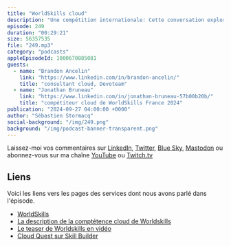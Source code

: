 ```yaml
---
title: "WorldSkills cloud"
description: "Une compétition internationale: Cette conversation explore le concours WorldSkills, en se concentrant particulièrement sur le secteur du cloud. Seb, l'animateur, présente Jonathan Bruneau et Brandon Ancelin, qui partagent leurs expériences et leurs connaissances sur le concours. Ils discutent de l'histoire de WorldSkills, du rôle d'AWS, de la structure du concours et des compétences nécessaires pour réussir. Jonathan partage son parcours personnel, sa préparation et les défis techniques qu'il a rencontrés lors du concours. La conversation met en évidence les opportunités que WorldSkills offre aux jeunes professionnels de l'industrie du cloud et se conclut par un encouragement pour les futurs participants."
episode: 249
duration: "00:29:21"
size: 56357535
file: "249.mp3"
category: "podcasts"
appleEpisodeId: 1000670885081
guests:
  - name: "Brandon Ancelin"
    link: "https://www.linkedin.com/in/brandon-ancelin/"
    title: "consultant cloud, Devoteam"
  - name: "Jonathan Bruneau"
    link: "https://www.linkedin.com/in/jonathan-bruneau-57b00b20b/"
    title: "compétiteur cloud de WorldSkills France 2024"
publication: "2024-09-27 04:00:00 +0000"
author: "Sébastien Stormacq"
social-background: "/img/249.png"
background: "/img/podcast-banner-transparent.png"
---
```


Laissez-moi vos commentaires sur [LinkedIn](https://www.linkedin.com/in/sebastienstormacq/), [Twitter](https://twitter.com/sebsto), [Blue Sky](https://bsky.app/profile/sebsto.bsky.social), [Mastodon](https://awscommunity.social/@sebsto) ou abonnez-vous sur ma chaîne [YouTube](https://www.youtube.com/sebsto) ou [Twitch.tv](https://www.twitch.tv/sebAWS)

## Liens

Voici les liens vers les pages des services dont nous avons parlé dans l'épisode.

- [WorldSkills](https://worldskills.org/)
- [La description de la comptétence cloud de Worldskills](https://worldskills.org/skills/id/545/)
- [Le teaser de Worldskills en vidéo](https://www.youtube.com/watch?v=h8tc_ck4T3k)
- [Cloud Quest sur Skill Builder](https://aws.amazon.com/training/digital/aws-cloud-quest/)